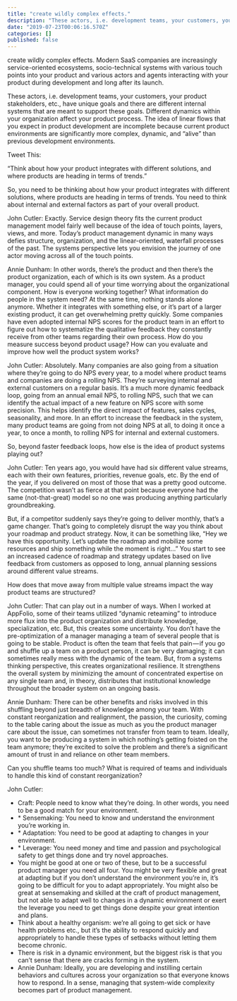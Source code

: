 ```yaml
---
title: "create wildly complex effects."
description: "These actors, i.e. development teams, your customers, your product stakeholders, etc., have unique goals and there are different internal…"
date: "2019-07-23T00:06:16.570Z"
categories: []
published: false
---
```


  

create wildly complex effects. Modern SaaS companies are increasingly service-oriented ecosystems, socio-technical systems with various touch points into your product and various actors and agents interacting with your product during development and long after its launch.

These actors, i.e. development teams, your customers, your product stakeholders, etc., have unique goals and there are different internal systems that are meant to support these goals. Different dynamics within your organization affect your product process. The idea of linear flows that you expect in product development are incomplete because current product environments are significantly more complex, dynamic, and “alive” than previous development environments.

Tweet This:

“Think about how your product integrates with different solutions, and where products are heading in terms of trends.”

So, you need to be thinking about how your product integrates with different solutions, where products are heading in terms of trends. You need to think about internal and external factors as part of your overall product.

John Cutler: Exactly. Service design theory fits the current product management model fairly well because of the idea of touch points, layers, views, and more. Today’s product management dynamic in many ways defies structure, organization, and the linear-oriented, waterfall processes of the past. The systems perspective lets you envision the journey of one actor moving across all of the touch points.

Annie Dunham: In other words, there’s the product and then there’s the product organization, each of which is its own system. As a product manager, you could spend all of your time worrying about the organizational component. How is everyone working together? What information do people in the system need? At the same time, nothing stands alone anymore. Whether it integrates with something else, or it’s part of a larger existing product, it can get overwhelming pretty quickly. Some companies have even adopted internal NPS scores for the product team in an effort to figure out how to systematize the qualitative feedback they constantly receive from other teams regarding their own process. How do you measure success beyond product usage? How can you evaluate and improve how well the product system works?

John Cutler: Absolutely. Many companies are also going from a situation where they’re going to do NPS every year, to a model where product teams and companies are doing a rolling NPS. They’re surveying internal and external customers on a regular basis. It’s a much more dynamic feedback loop, going from an annual email NPS, to rolling NPS, such that we can identify the actual impact of a new feature on NPS score with some precision. This helps identify the direct impact of features, sales cycles, seasonality, and more. In an effort to increase the feedback in the system, many product teams are going from not doing NPS at all, to doing it once a year, to once a month, to rolling NPS for internal and external customers.

So, beyond faster feedback loops, how else is the idea of product systems playing out?

John Cutler: Ten years ago, you would have had six different value streams, each with their own features, priorities, revenue goals, etc. By the end of the year, if you delivered on most of those that was a pretty good outcome. The competition wasn’t as fierce at that point because everyone had the same (not-that-great) model so no one was producing anything particularly groundbreaking.

But, if a competitor suddenly says they’re going to deliver monthly, that’s a game changer. That’s going to completely disrupt the way you think about your roadmap and product strategy. Now, it can be something like, “Hey we have this opportunity. Let’s update the roadmap and mobilize some resources and ship something while the moment is right…” You start to see an increased cadence of roadmap and strategy updates based on live feedback from customers as opposed to long, annual planning sessions around different value streams.

How does that move away from multiple value streams impact the way product teams are structured?

John Cutler: That can play out in a number of ways. When I worked at AppFolio, some of their teams utilized “dynamic reteaming” to introduce more flux into the product organization and distribute knowledge, specialization, etc. But, this creates some uncertainty. You don’t have the pre-optimization of a manager managing a team of several people that is going to be stable. Product is often the team that feels that pain — if you go and shuffle up a team on a product person, it can be very damaging; it can sometimes really mess with the dynamic of the team. But, from a systems thinking perspective, this creates organizational resilience. It strengthens the overall system by minimizing the amount of concentrated expertise on any single team and, in theory, distributes that institutional knowledge throughout the broader system on an ongoing basis.

Annie Dunham: There can be other benefits and risks involved in this shuffling beyond just breadth of knowledge among your team. With constant reorganization and realignment, the passion, the curiosity, coming to the table caring about the issue as much as you the product manager care about the issue, can sometimes not transfer from team to team. Ideally, you want to be producing a system in which nothing’s getting foisted on the team anymore; they’re excited to solve the problem and there’s a significant amount of trust in and reliance on other team members.

Can you shuffle teams too much? What is required of teams and individuals to handle this kind of constant reorganization?

John Cutler:

-   Craft: People need to know what they’re doing. In other words, you need to be a good match for your environment.
-   \* Sensemaking: You need to know and understand the environment you’re working in.
-   \* Adaptation: You need to be good at adapting to changes in your environment.
-   \* Leverage: You need money and time and passion and psychological safety to get things done and try novel approaches.
-   You might be good at one or two of these, but to be a successful product manager you need all four. You might be very flexible and great at adapting but if you don’t understand the environment you’re in, it’s going to be difficult for you to adapt appropriately. You might also be great at sensemaking and skilled at the craft of product management, but not able to adapt well to changes in a dynamic environment or exert the leverage you need to get things done despite your great intention and plans. 
-   Think about a healthy organism: we’re all going to get sick or have health problems etc., but it’s the ability to respond quickly and appropriately to handle these types of setbacks without letting them become chronic.
-   There is risk in a dynamic environment, but the biggest risk is that you can’t sense that there are cracks forming in the system.
-   Annie Dunham: Ideally, you are developing and instilling certain behaviors and cultures across your organization so that everyone knows how to respond. In a sense, managing that system-wide complexity becomes part of product management.
